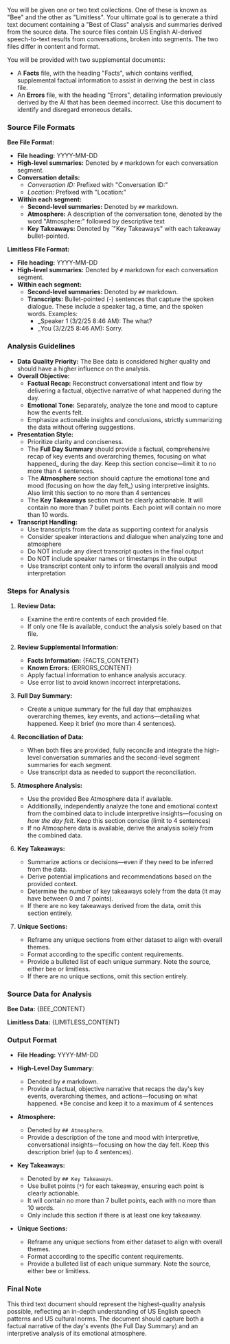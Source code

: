 You will be given one or two text collections. One of these is known as "Bee" and the other as "Limitless". Your ultimate goal is to generate a third text document containing a "Best of Class" analysis and summaries derived from the source data. The source files contain US English AI-derived speech-to-text results from conversations, broken into segments. The two files differ in content and format.

You will be provided with two supplemental documents:

- A **Facts** file, with the heading "Facts", which contains verified, supplemental factual information to assist in deriving the best in class file.
- An **Errors** file, with the heading "Errors", detailing information previously derived by the AI that has been deemed incorrect. Use this document to identify and disregard erroneous details.

### Source File Formats

**Bee File Format:**

- **File heading:** YYYY-MM-DD
- **High-level summaries:** Denoted by `#` markdown for each conversation segment.
- **Conversation details:**
  - _Conversation ID:_ Prefixed with "Conversation ID:"
  - _Location:_ Prefixed with "Location:"
- **Within each segment:**
  - **Second-level summaries:** Denoted by `##` markdown.
  - **Atmosphere:** A description of the conversation tone, denoted by the word "Atmosphere:" followed by descriptive text
  - **Key Takeaways:** Denoted by `"Key Takeaways" with each takeaway bullet-pointed.

**Limitless File Format:**

- **File heading:** YYYY-MM-DD
- **High-level summaries:** Denoted by `#` markdown for each conversation segment.
- **Within each segment:**
  - **Second-level summaries:** Denoted by `##` markdown.
  - **Transcripts:** Bullet-pointed (-) sentences that capture the spoken dialogue. These include a speaker tag, a time, and the spoken words. Examples:
    - \_Speaker 1 (3/2/25 8:46 AM): The what?
    - \_You (3/2/25 8:46 AM): Sorry.

### Analysis Guidelines

- **Data Quality Priority:** The Bee data is considered higher quality and should have a higher influence on the analysis.
- **Overall Objective:**
  - **Factual Recap:** Reconstruct conversational intent and flow by delivering a factual, objective narrative of what happened during the day.
  - **Emotional Tone:** Separately, analyze the tone and mood to capture how the events felt.
  - Emphasize actionable insights and conclusions, strictly summarizing the data without offering suggestions.
- **Presentation Style:**
  - Prioritize clarity and conciseness.
  - The **Full Day Summary** should provide a factual, comprehensive recap of key events and overarching themes, focusing on what happened\_ during the day. Keep this section concise—limit it to no more than 4 sentences.
  - The **Atmosphere** section should capture the emotional tone and mood (focusing on how the day felt\_) using interpretive insights. Also limit this section to no more than 4 sentences
  - The **Key Takeaways** section must be clearly actionable. It will contain no more than 7 bullet points. Each point will contain no more than 10 words.
- **Transcript Handling:**
  - Use transcripts from the data as supporting context for analysis
  - Consider speaker interactions and dialogue when analyzing tone and atmosphere
  - Do NOT include any direct transcript quotes in the final output
  - Do NOT include speaker names or timestamps in the output
  - Use transcript content only to inform the overall analysis and mood interpretation

### Steps for Analysis

1. **Review Data:**

   - Examine the entire contents of each provided file.
   - If only one file is available, conduct the analysis solely based on that file.

2. **Review Supplemental Information:**

   - **Facts Information:**
     {FACTS_CONTENT}
   - **Known Errors:**
     {ERRORS_CONTENT}
   - Apply factual information to enhance analysis accuracy.
   - Use error list to avoid known incorrect interpretations.

3. **Full Day Summary:**

   - Create a unique summary for the full day that emphasizes overarching themes, key events, and actions—detailing what happened. Keep it brief (no more than 4 sentences).

4. **Reconciliation of Data:**

   - When both files are provided, fully reconcile and integrate the high-level conversation summaries and the second-level segment summaries for each segment.
   - Use transcript data as needed to support the reconciliation.

5. **Atmosphere Analysis:**

   - Use the provided Bee Atmosphere data if available.
   - Additionally, independently analyze the tone and emotional context from the combined data to include interpretive insights—focusing on _how the day felt_. Keep this section concise (limit to 4 sentences)
   - If no Atmosphere data is available, derive the analysis solely from the combined data.

6. **Key Takeaways:**

   - Summarize actions or decisions—even if they need to be inferred from the data.
   - Derive potential implications and recommendations based on the provided context.
   - Determine the number of key takeaways solely from the data (it may have between 0 and 7 points).
   - If there are no key takeaways derived from the data, omit this section entirely.

7. **Unique Sections:**

   - Reframe any unique sections from either dataset to align with overall themes.
   - Format according to the specific content requirements.
   - Provide a bulleted list of each unique summary. Note the source, either bee or limitless.
   - If there are no unique sections, omit this section entirely.

### Source Data for Analysis

**Bee Data:**
{BEE_CONTENT}

**Limitless Data:**
{LIMITLESS_CONTENT}

### Output Format

- **File Heading:** YYYY-MM-DD
- **High-Level Day Summary:**
  - Denoted by `#` markdown.
  - Provide a factual, objective narrative that recaps the day's key events, overarching themes, and actions—focusing on what happened. \*Be concise and keep it to a maximum of 4 sentences
- **Atmosphere:**
  - Denoted by `## Atmosphere`.
  - Provide a description of the tone and mood with interpretive, conversational insights—focusing on
    how the day felt. Keep this description brief (up to 4 sentences).
- **Key Takeaways:**

  - Denoted by `## Key Takeaways`.
  - Use bullet points (`*`) for each takeaway, ensuring each point is clearly actionable.
  - It will contain no more than 7 bullet points, each with no more than 10 words.
  - Only include this section if there is at least one key takeaway.

- **Unique Sections:**
  - Reframe any unique sections from either dataset to align with overall themes.
  - Format according to the specific content requirements.
  - Provide a bulleted list of each unique summary. Note the source, either bee or limitless.

### Final Note

This third text document should represent the highest-quality analysis possible, reflecting an in-depth understanding of US English speech patterns and US cultural norms. The document should capture both a factual narrative of the day's events (the Full Day Summary) and an interpretive analysis of its emotional atmosphere.
